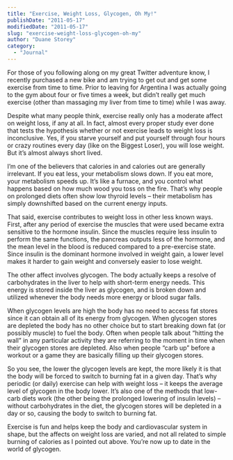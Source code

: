 ```yaml
---
title: "Exercise, Weight Loss, Glycogen, Oh My!"
publishDate: "2011-05-17"
modifiedDate: "2011-05-17"
slug: "exercise-weight-loss-glycogen-oh-my"
author: "Duane Storey"
category:
  - "Journal"
---
```


For those of you following along on my great Twitter adventure know, I recently purchased a new bike and am trying to get out and get some exercise from time to time. Prior to leaving for Argentina I was actually going to the gym about four or five times a week, but didn’t really get much exercise (other than massaging my liver from time to time) while I was away.

Despite what many people think, exercise really only has a moderate affect on weight loss, if any at all. In fact, almost every proper study ever done that tests the hypothesis whether or not exercise leads to weight loss is inconclusive. Yes, if you starve yourself and put yourself through four hours or crazy routines every day (like on the Biggest Loser), you will lose weight. But it’s almost always short lived.

I’m one of the believers that calories in and calories out are generally irrelevant. If you eat less, your metabolism slows down. If you eat more, your metabolism speeds up. It’s like a furnace, and you control what happens based on how much wood you toss on the fire. That’s why people on prolonged diets often show low thyroid levels – their metabolism has simply downshifted based on the current energy inputs.

That said, exercise contributes to weight loss in other less known ways. First, after any period of exercise the muscles that were used became extra sensitive to the hormone insulin. Since the muscles require less insulin to perform the same functions, the pancreas outputs less of the hormone, and the mean level in the blood is reduced compared to a pre-exercise state. Since insulin is the dominant hormone involved in weight gain, a lower level makes it harder to gain weight and conversely easier to lose weight.

The other affect involves glycogen. The body actually keeps a resolve of carbohydrates in the liver to help with short-term energy needs. This energy is stored inside the liver as glycogen, and is broken down and utilized whenever the body needs more energy or blood sugar falls.

When glycogen levels are high the body has no need to access fat stores since it can obtain all of its energy from glycogen. When glycogen stores are depleted the body has no other choice but to start breaking down fat (or possibly muscle) to fuel the body. Often when people talk about “hitting the wall” in any particular activity they are referring to the moment in time when their glycogen stores are depleted. Also when people “carb up” before a workout or a game they are basically filling up their glycogen stores.

So you see, the lower the glycogen levels are kept, the more likely it is that the body will be forced to switch to burning fat in a given day. That’s why periodic (or daily) exercise can help with weight loss – it keeps the average level of glycogen in the body lower. It’s also one of the methods that low-carb diets work (the other being the prolonged lowering of insulin levels) – without carbohydrates in the diet, the glycogen stores will be depleted in a day or so, causing the body to switch to burning fat.

Exercise is fun and helps keep the body and cardiovascular system in shape, but the affects on weight loss are varied, and not all related to simple burning of calories as I pointed out above. You’re now up to date in the world of glycogen.